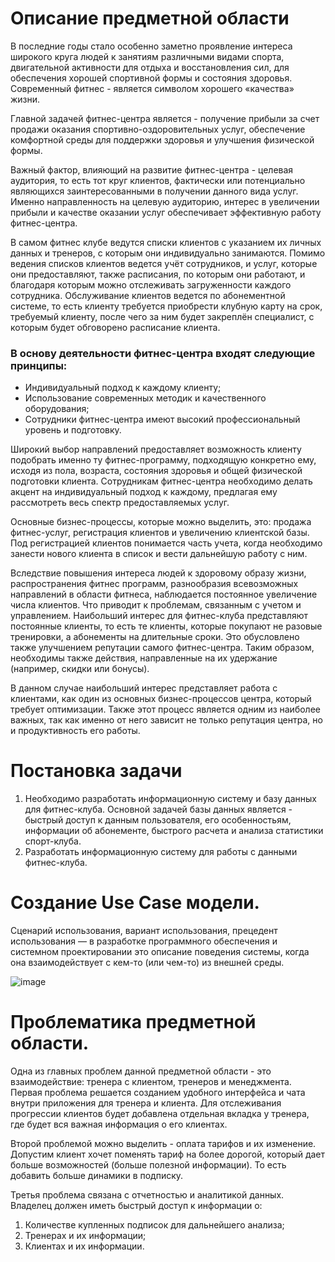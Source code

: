 # Описание предметной области

  В последние годы стало особенно заметно проявление интереса широкого круга людей к занятиям различными видами спорта, двигательной активности для отдыха и восстановления сил, для обеспечения хорошей спортивной формы и состояния здоровья. Современный фитнес - является символом хорошего «качества» жизни.
  
  Главной задачей фитнес-центра является - получение прибыли за счет продажи оказания спортивно-оздоровительных услуг, обеспечение комфортной среды для поддержки здоровья и улучшения физической формы.
  
  Важный фактор, влияющий на развитие фитнес-центра - целевая аудитория, то есть тот круг клиентов, фактически или потенциально являющихся заинтересованными в получении данного вида услуг. Именно направленность на целевую аудиторию, интерес в увеличении прибыли и качестве оказании услуг обеспечивает эффективную работу фитнес-центра.
  
  В самом фитнес клубе ведутся списки клиентов с указанием их личных данных и тренеров, с которым они индивидуально занимаются. Помимо ведения списков клиентов ведется учёт сотрудников, и услуг, которые они предоставляют, также расписания, по которым они работают, и благодаря которым можно отслеживать загруженности каждого сотрудника.
Обслуживание клиентов ведется по абонементной системе, то есть клиенту требуется приобрести клубную карту на срок, требуемый клиенту, после чего за ним будет закреплён специалист, с которым будет обговорено расписание клиента.

### В основу деятельности фитнес-центра входят следующие принципы:
 * Индивидуальный подход к каждому клиенту;
 * Использование современных методик и качественного оборудования;
 * Сотрудники фитнес-центра имеют высокий профессиональный уровень и подготовку.
 
Широкий выбор направлений предоставляет возможность клиенту подобрать именно ту фитнес-программу, подходящую конкретно ему, исходя из пола, возраста, состояния здоровья и общей физической подготовки клиента. Сотрудникам фитнес-центра необходимо делать акцент на индивидуальный подход к каждому, предлагая ему рассмотреть весь спектр предоставляемых услуг.
 
Основные бизнес-процессы, которые можно выделить, это: продажа фитнес-услуг, регистрация клиентов и увеличению клиентской базы. Под регистрацией клиентов понимается часть учета, когда необходимо занести нового клиента в список и вести дальнейшую работу с ним. 
 
Вследствие повышения интереса людей к здоровому образу жизни, распространения фитнес программ, разнообразия всевозможных направлений в области фитнеса, наблюдается постоянное увеличение числа клиентов. Что приводит к проблемам, связанным с учетом и управлением. Наибольший интерес для фитнес-клуба представляют постоянные клиенты, то есть те клиенты, которые покупают не разовые тренировки, а абонементы на длительные сроки. Это обусловлено также улучшением репутации самого фитнес-центра. Таким образом, необходимы также действия, направленные на их удержание (например, скидки или бонусы).

В данном случае наибольший интерес представляет работа с клиентами, как один из основных бизнес-процессов центра, который требует оптимизации. Также этот процесс является одним из наиболее важных, так как именно от него зависит не только репутация центра, но и продуктивность его работы.

# Постановка задачи

1. Необходимо разработать информационную систему и базу данных для фитнес-клуба.
Основной задачей базы данных является - быстрый доступ к данным пользователя, его особенностьям, информации об абонементе, быстрого расчета и анализа статистики спорт-клуба.
2. Разработать информационную систему для работы с данными фитнес-клуба.

# Создание Use Case модели.

Сценарий использования, вариант использования, прецедент использования — в разработке программного обеспечения и системном проектировании это описание поведения системы, когда она взаимодействует с кем-то (или чем-то) из внешней среды.

![image](https://user-images.githubusercontent.com/105451157/198143168-9e967e88-6da2-40b7-a22a-ea52dfee563d.png)

# Проблематика предметной области.

Одна из главных проблем данной предметной области - это взаимодействие: тренера с клиентом, тренеров и менеджмента. Первая проблема решается созданием удобного интерфейса и чата внутри приложения для тренера и клиента. Для отслеживания прогрессии клиентов будет добавлена отдельная вкладка у тренера, где будет вся важная информация о его клиентах.

Второй проблемой можно выделить - оплата тарифов и их изменение. Допустим клиент хочет поменять тариф на более дорогой, который дает больше возможностей (больше полезной информации). То есть добавить больше динамики в подписку.

Третья проблема связана с отчетностью и аналитикой данных. Владелец должен иметь быстрый доступ к информации о:

1. Количестве купленных подписок для дальнейшего анализа;
2. Тренерах и их информации;
3. Клиентах и их информации.
